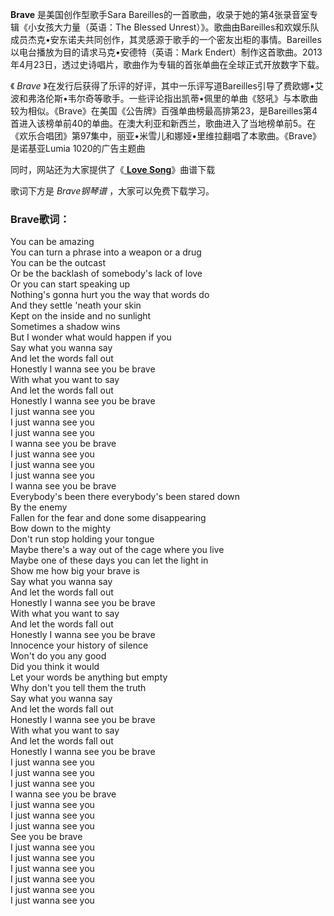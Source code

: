 

**Brave** 是美国创作型歌手Sara Bareilles的一首歌曲，收录于她的第4张录音室专辑《小女孩大力量（英语：The Blessed
Unrest）》。歌曲由Bareilles和欢娱乐队成员杰克•安东诺夫共同创作，其灵感源于歌手的一个密友出柜的事情。Bareilles以电台播放为目的请求马克•安德特（英语：Mark
Endert）制作这首歌曲。2013年4月23日，透过史诗唱片，歌曲作为专辑的首张单曲在全球正式开放数字下载。

《 _Brave_
》在发行后获得了乐评的好评，其中一乐评写道Bareilles引导了费欧娜•艾波和弗洛伦斯•韦尔奇等歌手。一些评论指出凯蒂•佩里的单曲《怒吼》与本歌曲较为相似。《Brave》在美国《公告牌》百强单曲榜最高排第23，是Bareilles第4首进入该榜单前40的单曲。在澳大利亚和新西兰，歌曲进入了当地榜单前5。在《欢乐合唱团》第97集中，丽亚•米雪儿和娜娅•里维拉翻唱了本歌曲。《Brave》是诺基亚Lumia
1020的广告主题曲

同时，网站还为大家提供了《[ **Love Song**](Music-2995-Love-Song-Sara-Bareilles.html "Love
Song")》曲谱下载

歌词下方是 _Brave钢琴谱_ ，大家可以免费下载学习。

### Brave歌词：

You can be amazing  
You can turn a phrase into a weapon or a drug  
You can be the outcast  
Or be the backlash of somebody's lack of love  
Or you can start speaking up  
Nothing's gonna hurt you the way that words do  
And they settle 'neath your skin  
Kept on the inside and no sunlight  
Sometimes a shadow wins  
But I wonder what would happen if you  
Say what you wanna say  
And let the words fall out  
Honestly I wanna see you be brave  
With what you want to say  
And let the words fall out  
Honestly I wanna see you be brave  
I just wanna see you  
I just wanna see you  
I just wanna see you  
I wanna see you be brave  
I just wanna see you  
I just wanna see you  
I just wanna see you  
I wanna see you be brave  
Everybody's been there everybody's been stared down  
By the enemy  
Fallen for the fear and done some disappearing  
Bow down to the mighty  
Don't run stop holding your tongue  
Maybe there's a way out of the cage where you live  
Maybe one of these days you can let the light in  
Show me how big your brave is  
Say what you wanna say  
And let the words fall out  
Honestly I wanna see you be brave  
With what you want to say  
And let the words fall out  
Honestly I wanna see you be brave  
Innocence your history of silence  
Won't do you any good  
Did you think it would  
Let your words be anything but empty  
Why don't you tell them the truth  
Say what you wanna say  
And let the words fall out  
Honestly I wanna see you be brave  
With what you want to say  
And let the words fall out  
Honestly I wanna see you be brave  
I just wanna see you  
I just wanna see you  
I just wanna see you  
I wanna see you be brave  
I just wanna see you  
I just wanna see you  
I just wanna see you  
See you be brave  
I just wanna see you  
I just wanna see you  
I just wanna see you  
I just wanna see you  
I just wanna see you  
I just wanna see you

